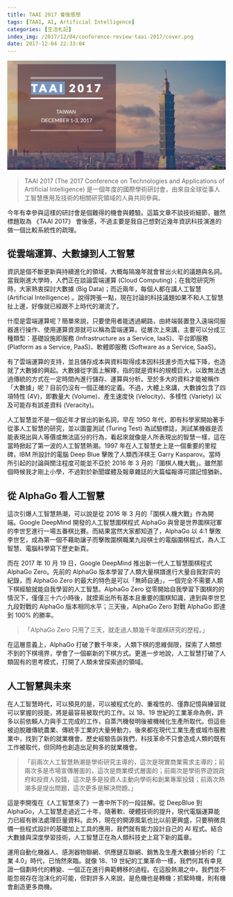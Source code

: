```yaml
---
title: TAAI 2017 會後感想
tags: [TAAI, AI, Artificial Intelligence]
categories: [生活札記]
index_img: /2017/12/04/conference-review-taai-2017/cover.png
date: 2017-12-04 22:33:04
---
```


![](/2017/12/04/conference-review-taai-2017/cover.png)

> TAAI 2017 (The 2017 Conference on Technologies and Applications of Artificial Intelligence) 是一個年度的國際學術研討會，由來自全球從事人工智慧應用及技術的相關研究領域的人員共同參與。

<!-- more -->

今年有幸參與這樣的研討會是個難得的機會與體驗。這篇文章不談技術細節，雖然標題取為 《TAAI 2017》 會後感，不過主要是我自己想對近幾年資訊科技演進的做一個比較系統性的疏理。

## 從雲端運算、大數據到人工智慧

資訊是個不斷更新與持續進化的領域，大概每隔幾年就會冒出火紅的議題與名詞。當我剛進大學時，人們正在談論雲端運算 (Cloud Computing)；在我唸研究所時，大家熱衷探討大數據 (Big Data)；而近兩年，每個人都在講人工智慧 (Artificial Intelligence) 。說得誇張一點，現在討論的科技議題如果不和人工智慧扯上邊，好像就已經跟不上時代的潮流了。

什麼是雲端運算呢？簡單來說，只要使用者能透過網路，由終端裝置登入遠端伺服器進行操作、使用運算資源就可以稱為雲端運算。從層次上來講，主要可以分成三種類型：基礎設施即服務 (Infrastructure as a Service, IaaS)、平台即服務 (Platform as a Service, PaaS)、軟體即服務 (Software as a Service, SaaS)。

有了雲端運算的支持，並且儲存成本與資料取得成本因科技進步而大幅下降，也造就了大數據的興起。大數據從字面上解釋，指的就是資料的規模巨大，以致無法透過傳統的方式在一定時間內進行儲存、運算與分析。至於多大的資料才能被稱作「大數據」呢？目前仍沒有一個正確的定義。不過，大體上來講，大數據包含了四項特性 (4V)，即數量大 (Volume)、產生速度快 (Velocity)、多樣性 (Variety) 以及可能存有誤差資料 (Veracity)。

人工智慧並不是一個近年才冒出的新名詞，早在 1950 年代，即有科學家開始著手從事人工智慧的研究，並以圖靈測試 (Turing Test) 為試驗標誌，測試某機器是否能表現出與人等價或無法區分的行為，看起來就像是人所表現出的智慧一樣，這在當時掀起了第一波的人工智慧熱潮。1997 年在人工智慧史上是一個重要的里程碑，IBM 所設計的電腦 Deep Blue 擊敗了人類西洋棋王 Garry Kasparov。當時所引起的討論與關注程度可能並不亞於 2016 年 3 月的「圍棋人機大戰」。雖然那個時候我才剛上小學，不過對於新聞媒體及報章雜誌的大篇幅報導可謂記憶猶新。

## 從 AlphaGo 看人工智慧

這次引爆人工智慧熱潮，可以說是從 2016 年 3 月的「圍棋人機大戰」作為開端。Google DeepMind 開發的人工智慧圍棋程式 AlphaGo 與曾是世界圍棋冠軍的李世乭進行一場五番棋比賽。而結果當然大家都知道了，AlphaGo 以 4:1 擊敗李世乭，成為第一個不藉助讓子而擊敗圍棋職業九段棋士的電腦圍棋程式，為人工智慧、電腦科學寫下歷史新頁。

而在 2017 年 10 月 19 日，Google DeepMind 推出新一代人工智慧圍棋程式 AlphaGo Zero。先前的 AlphaGo 版本學習了人類大量棋譜進行大量自我對弈的紀錄，而 AlphaGo Zero 的最大的特色是可以「無師自通」，一個完全不需要人類下棋經驗就能自我學習的人工智慧。AlphaGo Zero 從零開始自我學習下圍棋的的情況下，僅僅三十六小時後，就摸索出所有基本且重要的圍棋知識，達到與李世乭九段對戰的 AlphaGo 版本相同水平；三天後，AlphaGo Zero 對戰 AlphaGo 即達到 100% 的勝率。

>「AlphaGo Zero 只用了三天，就走過人類幾千年圍棋研究的歷程。」

在這層意義上，AlphaGo 打破了數千年來，人類下棋的思維侷限，探索了人類想不到的下棋境界，學會了一個嶄新的下棋方式。更進一步地說，人工智慧打破了人類固有的思考模式，打開了人類未曾探索過的領域。

## 人工智慧與未來

在人工智慧時代，可以預見的是，可以被程式化的、重複性的、僅靠記憶與練習就可以掌握的技能，將是最容易被取代的工作。以 18、19 世紀的工業革命為例，許多以前依賴人力與手工完成的工作，自蒸汽機發明後被機械化生產所取代。但這些被迫脫離傳統農業、傳統手工業的大量勞動力，後來都在現代工業生產或城市服務業中，找到了新的就業機會。歷史經驗告訴我們，科技革命不只會造成人類的既有工作被取代，但同時也創造出足夠多的就業機會。

>「前兩次人工智慧熱潮是學術研究主導的，這次是現實商業需求主導的；前兩次多是市場宣傳層面的，這次是商業模式層面的；前兩次是學術界遊說政府和投資人投錢，這次是多是投資人主動向學術和創業專案投錢；前兩次熱潮多是提出問題，這次更多是解決問題。」

這是李開復在《人工智慧來了》一書中所下的一段註解。從 DeepBlue 到 AlphaGo，人工智慧走過近二十年，隨著軟、硬體技術的提升，現代電腦運算能力已經有辦法處理巨量資料。此外，現在的開源風氣也比以前更興盛，只要稍微具備一些程式設計的基礎加上工具的應用，我們就有能力設計自己的 AI 程式。結合大數據與深度學習技術，人工智慧正在為人類科技史上寫下新的篇章。

運用自動化機器人、感測器物聯網、供應鏈互聯網、銷售及生產大數據分析的「工業 4.0」時代，已悄然來臨。就像 18、19 世紀的工業革命一樣，我們何其有幸見證一個劃時代的轉變、一個正在進行典範轉移的過程。在這股熱潮之中，我們並不能忽視存在泡沫化的可能，但對許多人來說，是危機也是轉機；抓緊時機，則有機會創造更多商機。

